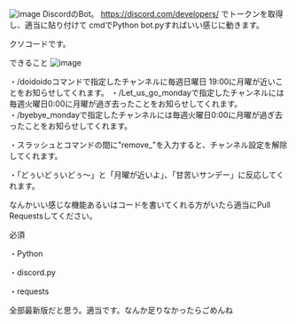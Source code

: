 ![image](https://github.com/user-attachments/assets/93afdec2-4b5f-49cf-9855-2068746954ef)
DiscordのBot。 https://discord.com/developers/ でトークンを取得し、適当に貼り付けて cmdでPython bot.pyすればいい感じに動きます。

クソコードです。



できること
![image](https://github.com/user-attachments/assets/dc7c0755-d2ba-4fa1-8749-dbfcc2ee98d2)


・/doidoidoコマンドで指定したチャンネルに毎週日曜日 19:00に月曜が近いことをお知らせしてくれます。
・/Let_us_go_mondayで指定したチャンネルには毎週火曜日0:00に月曜が過ぎ去ったことをお知らせしてくれます。
・/byebye_mondayで指定したチャンネルには毎週火曜日0:00に月曜が過ぎ去ったことをお知らせしてくれます。

・スラッシュとコマンドの間に"remove_"を入力すると、チャンネル設定を解除してくれます。

・「どぅいどぅいどぅ～」と「月曜が近いよ」、「甘苦いサンデー」に反応してくれます。

なんかいい感じな機能あるいはコードを書いてくれる方がいたら適当にPull Requestsしてください。


必須

・Python

・discord.py

・requests

全部最新版だと思う。適当です。なんか足りなかったらごめんね
